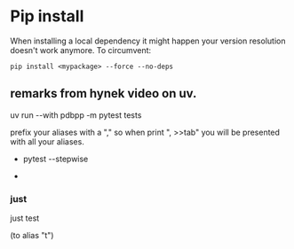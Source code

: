 # Pip install

When installing a local dependency it might happen your version resolution doesn't work anymore. To circumvent:

```
pip install <mypackage> --force --no-deps
```

## remarks from hynek video on uv.

uv run --with pdbpp -m pytest tests

prefix your aliases with a "," so when
print ", >>tab" you will be presented
with all your aliases.

- pytest --stepwise

- 

### just


just test

(to alias "t")

